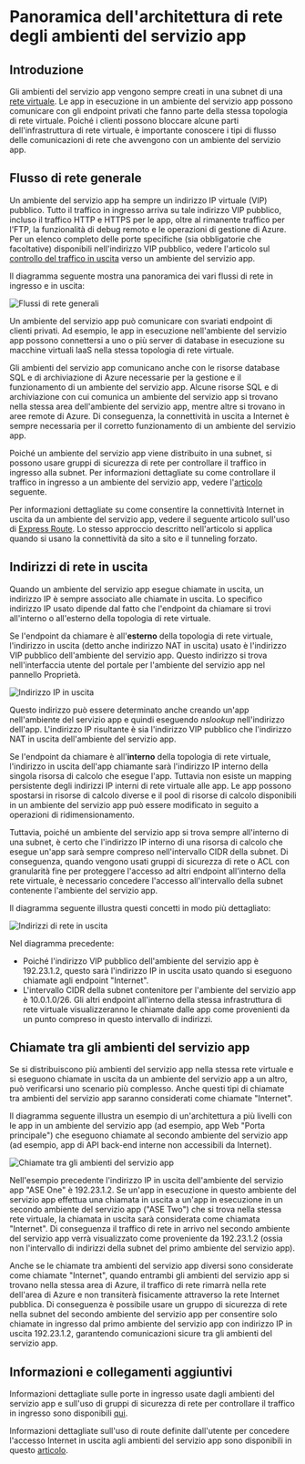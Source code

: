 <properties 
	pageTitle="Panoramica dell'architettura di rete degli ambienti del servizio app" 
	description="Panoramica dell'architettura della topologia di rete degli ambienti del servizio app." 
	services="app-service" 
	documentationCenter="" 
	authors="stefsch" 
	manager="wpickett" 
	editor=""/>

<tags 
	ms.service="app-service" 
	ms.workload="na" 
	ms.tgt_pltfrm="na" 
	ms.devlang="na" 
	ms.topic="article" 
	ms.date="10/01/2015" 
	ms.author="stefsch"/>

# Panoramica dell'architettura di rete degli ambienti del servizio app

## Introduzione ##
Gli ambienti del servizio app vengono sempre creati in una subnet di una [rete virtuale][virtualnetwork]. Le app in esecuzione in un ambiente del servizio app possono comunicare con gli endpoint privati che fanno parte della stessa topologia di rete virtuale. Poiché i clienti possono bloccare alcune parti dell'infrastruttura di rete virtuale, è importante conoscere i tipi di flusso delle comunicazioni di rete che avvengono con un ambiente del servizio app.

## Flusso di rete generale ##
 
Un ambiente del servizio app ha sempre un indirizzo IP virtuale (VIP) pubblico. Tutto il traffico in ingresso arriva su tale indirizzo VIP pubblico, incluso il traffico HTTP e HTTPS per le app, oltre al rimanente traffico per l'FTP, la funzionalità di debug remoto e le operazioni di gestione di Azure. Per un elenco completo delle porte specifiche (sia obbligatorie che facoltative) disponibili nell'indirizzo VIP pubblico, vedere l'articolo sul [controllo del traffico in uscita][controllinginboundtraffic] verso un ambiente del servizio app.

Il diagramma seguente mostra una panoramica dei vari flussi di rete in ingresso e in uscita:

![Flussi di rete generali][GeneralNetworkFlows]

Un ambiente del servizio app può comunicare con svariati endpoint di clienti privati. Ad esempio, le app in esecuzione nell'ambiente del servizio app possono connettersi a uno o più server di database in esecuzione su macchine virtuali IaaS nella stessa topologia di rete virtuale.

Gli ambienti del servizio app comunicano anche con le risorse database SQL e di archiviazione di Azure necessarie per la gestione e il funzionamento di un ambiente del servizio app. Alcune risorse SQL e di archiviazione con cui comunica un ambiente del servizio app si trovano nella stessa area dell'ambiente del servizio app, mentre altre si trovano in aree remote di Azure. Di conseguenza, la connettività in uscita a Internet è sempre necessaria per il corretto funzionamento di un ambiente del servizio app.

Poiché un ambiente del servizio app viene distribuito in una subnet, si possono usare gruppi di sicurezza di rete per controllare il traffico in ingresso alla subnet. Per informazioni dettagliate su come controllare il traffico in ingresso a un ambiente del servizio app, vedere l'[articolo][controllinginboundtraffic] seguente.

Per informazioni dettagliate su come consentire la connettività Internet in uscita da un ambiente del servizio app, vedere il seguente articolo sull'uso di [Express Route][ExpressRoute]. Lo stesso approccio descritto nell'articolo si applica quando si usano la connettività da sito a sito e il tunneling forzato.

## Indirizzi di rete in uscita ##
Quando un ambiente del servizio app esegue chiamate in uscita, un indirizzo IP è sempre associato alle chiamate in uscita. Lo specifico indirizzo IP usato dipende dal fatto che l'endpoint da chiamare si trovi all'interno o all'esterno della topologia di rete virtuale.

Se l'endpoint da chiamare è all'**esterno** della topologia di rete virtuale, l'indirizzo in uscita (detto anche indirizzo NAT in uscita) usato è l'indirizzo VIP pubblico dell'ambiente del servizio app. Questo indirizzo si trova nell'interfaccia utente del portale per l'ambiente del servizio app nel pannello Proprietà.
 
![Indirizzo IP in uscita][OutboundIPAddress]

Questo indirizzo può essere determinato anche creando un'app nell'ambiente del servizio app e quindi eseguendo *nslookup* nell'indirizzo dell'app. L'indirizzo IP risultante è sia l'indirizzo VIP pubblico che l'indirizzo NAT in uscita dell'ambiente del servizio app.

Se l'endpoint da chiamare è all'**interno** della topologia di rete virtuale, l'indirizzo in uscita dell'app chiamante sarà l'indirizzo IP interno della singola risorsa di calcolo che esegue l'app. Tuttavia non esiste un mapping persistente degli indirizzi IP interni di rete virtuale alle app. Le app possono spostarsi in risorse di calcolo diverse e il pool di risorse di calcolo disponibili in un ambiente del servizio app può essere modificato in seguito a operazioni di ridimensionamento.

Tuttavia, poiché un ambiente del servizio app si trova sempre all'interno di una subnet, è certo che l'indirizzo IP interno di una risorsa di calcolo che esegue un'app sarà sempre compreso nell'intervallo CIDR della subnet. Di conseguenza, quando vengono usati gruppi di sicurezza di rete o ACL con granularità fine per proteggere l'accesso ad altri endpoint all'interno della rete virtuale, è necessario concedere l'accesso all'intervallo della subnet contenente l'ambiente del servizio app.

Il diagramma seguente illustra questi concetti in modo più dettagliato:

![Indirizzi di rete in uscita][OutboundNetworkAddresses]

Nel diagramma precedente:

- Poiché l'indirizzo VIP pubblico dell'ambiente del servizio app è 192.23.1.2, questo sarà l'indirizzo IP in uscita usato quando si eseguono chiamate agli endpoint "Internet".
- L'intervallo CIDR della subnet contenitore per l'ambiente del servizio app è 10.0.1.0/26. Gli altri endpoint all'interno della stessa infrastruttura di rete virtuale visualizzeranno le chiamate dalle app come provenienti da un punto compreso in questo intervallo di indirizzi.

## Chiamate tra gli ambienti del servizio app ##
Se si distribuiscono più ambienti del servizio app nella stessa rete virtuale e si eseguono chiamate in uscita da un ambiente del servizio app a un altro, può verificarsi uno scenario più complesso. Anche questi tipi di chiamate tra ambienti del servizio app saranno considerati come chiamate "Internet".

Il diagramma seguente illustra un esempio di un'architettura a più livelli con le app in un ambiente del servizio app (ad esempio, app Web "Porta principale") che eseguono chiamate al secondo ambiente del servizio app (ad esempio, app di API back-end interne non accessibili da Internet).

![Chiamate tra gli ambienti del servizio app][CallsBetweenAppServiceEnvironments]

Nell'esempio precedente l'indirizzo IP in uscita dell'ambiente del servizio app "ASE One" è 192.23.1.2. Se un'app in esecuzione in questo ambiente del servizio app effettua una chiamata in uscita a un'app in esecuzione in un secondo ambiente del servizio app ("ASE Two") che si trova nella stessa rete virtuale, la chiamata in uscita sarà considerata come chiamata "Internet". Di conseguenza il traffico di rete in arrivo nel secondo ambiente del servizio app verrà visualizzato come proveniente da 192.23.1.2 (ossia non l'intervallo di indirizzi della subnet del primo ambiente del servizio app).

Anche se le chiamate tra ambienti del servizio app diversi sono considerate come chiamate "Internet", quando entrambi gli ambienti del servizio app si trovano nella stessa area di Azure, il traffico di rete rimarrà nella rete dell'area di Azure e non transiterà fisicamente attraverso la rete Internet pubblica. Di conseguenza è possibile usare un gruppo di sicurezza di rete nella subnet del secondo ambiente del servizio app per consentire solo chiamate in ingresso dal primo ambiente del servizio app con indirizzo IP in uscita 192.23.1.2, garantendo comunicazioni sicure tra gli ambienti del servizio app.

## Informazioni e collegamenti aggiuntivi ##
Informazioni dettagliate sulle porte in ingresso usate dagli ambienti del servizio app e sull'uso di gruppi di sicurezza di rete per controllare il traffico in ingresso sono disponibili [qui][controllinginboundtraffic].

Informazioni dettagliate sull'uso di route definite dall'utente per concedere l'accesso Internet in uscita agli ambienti del servizio app sono disponibili in questo [articolo][ExpressRoute].


<!-- LINKS -->
[virtualnetwork]: http://azure.microsoft.com/services/virtual-network/
[controllinginboundtraffic]: http://azure.microsoft.com/documentation/articles/app-service-app-service-environment-control-inbound-traffic/
[ExpressRoute]: http://azure.microsoft.com/documentation/articles/app-service-app-service-environment-network-configuration-expressroute/

<!-- IMAGES -->
[GeneralNetworkFlows]: ./media/app-service-app-service-environment-network-architecture-overview/NetworkOverview-1.png
[OutboundIPAddress]: ./media/app-service-app-service-environment-network-architecture-overview/OutboundIPAddress-1.png
[OutboundNetworkAddresses]: ./media/app-service-app-service-environment-network-architecture-overview/OutboundNetworkAddresses-1.png
[CallsBetweenAppServiceEnvironments]: ./media/app-service-app-service-environment-network-architecture-overview/CallsBetweenEnvironments-1.png

<!---HONumber=Oct15_HO2-->